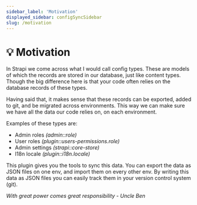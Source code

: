 ```yaml
---
sidebar_label: 'Motivation'
displayed_sidebar: configSyncSidebar
slug: /motivation
---
```


# 💡 Motivation

In Strapi we come across what I would call config types. These are models of which the records are stored in our database, just like content types. Though the big difference here is that your code often relies on the database records of these types. 

Having said that, it makes sense that these records can be exported, added to git, and be migrated across environments. This way we can make sure we have all the data our code relies on, on each environment.

Examples of these types are:

- Admin roles _(admin::role)_
- User roles _(plugin::users-permissions.role)_
- Admin settings _(strapi::core-store)_
- I18n locale _(plugin::i18n.locale)_

This plugin gives you the tools to sync this data. You can export the data as JSON files on one env, and import them on every other env. By writing this data as JSON files you can easily track them in your version control system (git).

_With great power comes great responsibility - Uncle Ben_
